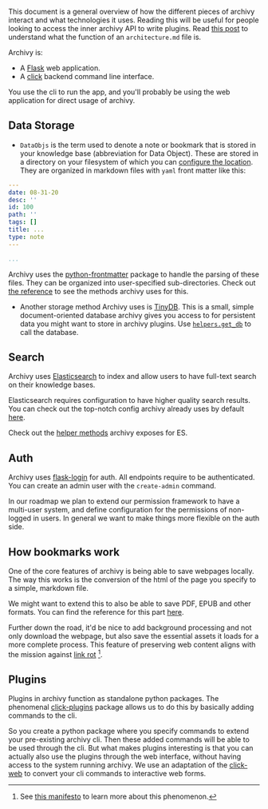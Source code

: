 
This document is a general overview of how the different pieces of archivy interact and what technologies it uses. Reading this will be useful for people looking to access the inner archivy API to write plugins. Read [this post](https://www.uzpg.me/tech/2020/07/21/architecture-md.html) to understand what the function of an `architecture.md` file is.


Archivy is:

- A [Flask](https://flask.palletsprojects.com/) web application.
- A [click](https://click.palletsprojects.com/) backend command line interface.


You use the cli to run the app, and you'll probably be using the web application for direct usage of archivy.


## Data Storage

- `DataObjs` is the term used to denote a note or bookmark that is stored in your knowledge base (abbreviation for Data Object). These are stored in a directory on your filesystem of which you can [configure the location](../config.md). They are organized in markdown files with `yaml` front matter like this:

```yaml
---
date: 08-31-20
desc: ''
id: 100
path: ''
tags: []
title: ...
type: note
---

...
```

Archivy uses the [python-frontmatter](https://python-frontmatter.readthedocs.io/en/latest/) package to handle the parsing of these files. They can be organized into user-specified sub-directories. Check out [the reference](filesystem_layer.md) to see the methods archivy uses for this.

- Another storage method Archivy uses is [TinyDB](https://tinydb.readthedocs.io/en/stable/). This is a small, simple document-oriented database archivy gives you access to for persistent data you might want to store in archivy plugins. Use [`helpers.get_db`](/reference/helpers/#archivy.helpers.get_db) to call the database.

## Search

Archivy uses [Elasticsearch](https://www.elastic.co/) to index and allow users to have full-text search on their knowledge bases. 

Elasticsearch requires configuration to have higher quality search results. You can check out the top-notch config archivy already uses by default [here](https://github.com/archivy/archivy/blob/master/archivy/config.py).

Check out the [helper methods](search.md) archivy exposes for ES.

## Auth

Archivy uses [flask-login](https://flask-login.readthedocs.io/en/latest/) for auth. All endpoints require to be authenticated. You can create an admin user with the `create-admin` command.

In our roadmap we plan to extend our permission framework to have a multi-user system, and define configuration for the permissions of non-logged in users. In general we want to make things more flexible on the auth side.


## How bookmarks work

One of the core features of archivy is being able to save webpages locally. The way this works is the conversion of the html of the page you specify to a simple, markdown file.

We might want to extend this to also be able to save PDF, EPUB and other formats. You can find the reference for this part [here](models.md).

Further down the road, it'd be nice to add background processing and not only download the webpage, but also save the essential assets it loads for a more complete process. This feature of preserving web content aligns with the mission against [link rot](https://en.wikipedia.org/wiki/Link_rot) [^1].

## Plugins

Plugins in archivy function as standalone python packages. The phenomenal [click-plugins](https://github.com/click-contrib/click-plugins) package allows us to do this by basically adding commands to the cli. 

So you create a python package where you specify commands to extend your pre-existing archivy cli. Then these added commands will be able to be used through the cli. But what makes plugins interesting is that you can actually also use the plugins through the web interface, without having access to the system running archivy. We use an adaptation of the [click-web](https://github.com/fredrik-corneliusson/click-web) to convert your cli commands to interactive web forms.


[^1]: See [this manifesto](https://jeffhuang.com/designed_to_last/) to learn more about this phenomenon.
